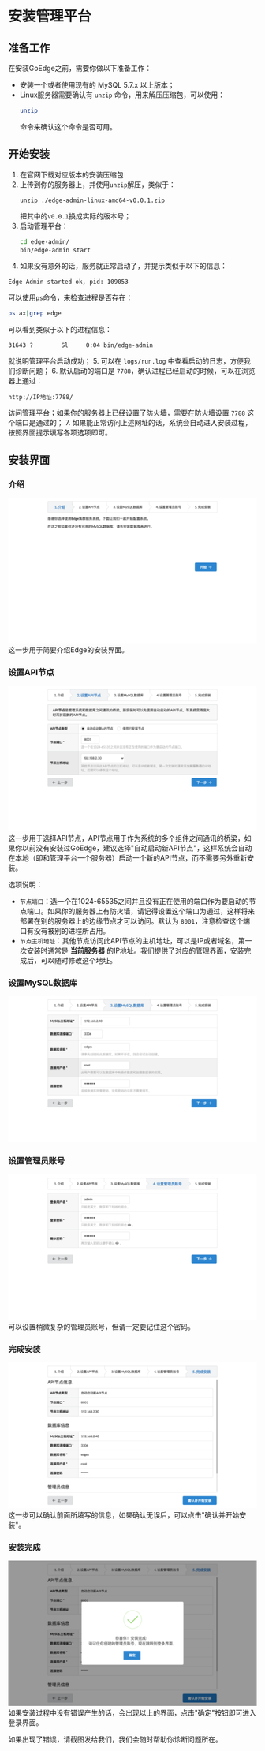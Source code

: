 # 安装管理平台
## 准备工作
在安装GoEdge之前，需要你做以下准备工作：
* 安装一个或者使用现有的 MySQL 5.7.x 以上版本；
* Linux服务器需要确认有 `unzip` 命令，用来解压压缩包，可以使用：
  ~~~bash
  unzip
  ~~~
  命令来确认这个命令是否可用。

## 开始安装
1. 在官网下载对应版本的安装压缩包
2. 上传到你的服务器上，并使用`unzip`解压，类似于：
   ~~~
   unzip ./edge-admin-linux-amd64-v0.0.1.zip
   ~~~
   把其中的`v0.0.1`换成实际的版本号；
3. 启动管理平台：
   ~~~bash
   cd edge-admin/
   bin/edge-admin start
   ~~~
4. 如果没有意外的话，服务就正常启动了，并提示类似于以下的信息：
  ~~~
  Edge Admin started ok, pid: 109053
  ~~~
  可以使用`ps`命令，来检查进程是否存在：
  ~~~bash
  ps ax|grep edge
  ~~~
  可以看到类似于以下的进程信息：
  ~~~
  31643 ?        Sl     0:04 bin/edge-admin
  ~~~
  就说明管理平台启动成功；
5. 可以在 `logs/run.log` 中查看启动的日志，方便我们诊断问题；
6. 默认启动的端口是 `7788`，确认进程已经启动的时候，可以在浏览器上通过：
   ~~~
   http://IP地址:7788/
   ~~~
   访问管理平台；如果你的服务器上已经设置了防火墙，需要在防火墙设置 `7788` 这个端口是通过的；
7. 如果能正常访问上述网址的话，系统会自动进入安装过程，按照界面提示填写各项选项即可。

## 安装界面
### 介绍
![介绍](Install1.png)
这一步用于简要介绍Edge的安装界面。

### 设置API节点
![设置API节点](Install2.png)
这一步用于选择API节点，API节点用于作为系统的多个组件之间通讯的桥梁，如果你以前没有安装过GoEdge，建议选择"自动启动新API节点"，这样系统会自动在本地（即和管理平台一个服务器）启动一个新的API节点，而不需要另外重新安装。

选项说明：
* `节点端口`：选一个在1024-65535之间并且没有正在使用的端口作为要启动的节点端口。如果你的服务器上有防火墙，请记得设置这个端口为通过，这样将来部署在别的服务器上的边缘节点才可以访问。默认为 `8001`，注意检查这个端口有没有被别的进程所占用。
* `节点主机地址`：其他节点访问此API节点的主机地址，可以是IP或者域名，第一次安装时通常是 **当前服务器** 的IP地址。我们提供了对应的管理界面，安装完成后，可以随时修改这个地址。

### 设置MySQL数据库
![设置MySQL数据库](Install3.png)

### 设置管理员账号
![设置管理员账号](Install4.png)
可以设置稍微复杂的管理员账号，但请一定要记住这个密码。

### 完成安装
![完成安装](Install5.png)
这一步可以确认前面所填写的信息，如果确认无误后，可以点击"确认并开始安装"。

### 安装完成
![安装完成](Install6.png)
如果安装过程中没有错误产生的话，会出现以上的界面，点击"确定"按钮即可进入登录界面。

如果出现了错误，请截图发给我们，我们会随时帮助你诊断问题所在。
